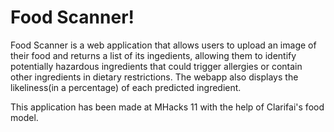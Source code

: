 # Food Scanner!
Food Scanner is a web application that allows users to upload an image of their food and returns a list of its ingedients, allowing them to identify potentially hazardous ingredients that could trigger allergies or contain other ingredients in dietary restrictions. The webapp also displays the likeliness(in a percentage) of each predicted ingredient.

This application has been made at MHacks 11 with the help of Clarifai's food model.
